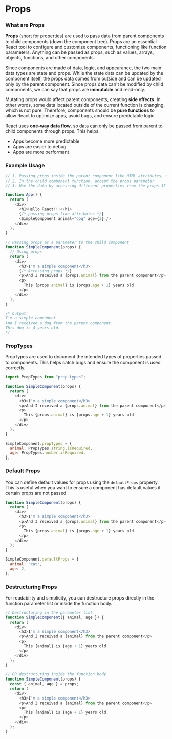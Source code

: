 # Props

### What are Props

**Props** (short for properties) are used to pass data from parent components to child components (down the component tree). Props are an essential React tool to configure and customize components, functioning like function parameters. Anything can be passed as props, such as values, arrays, objects, functions, and other components.

Since components are made of data, logic, and appearance, the two main data types are state and props. While the state data can be updated by the component itself, the props data comes from outside and can be updated only by the parent component. Since props data can't be modified by child components, we can say that props are **immutable** and read-only.

Mutating props would affect parent components, creating **side effects**. In other words, some data located outside of the current function is changing, which is not pure. Therefore, components should be **pure functions** to allow React to optimize apps, avoid bugs, and ensure predictable logic.

React uses **one-way data flow**, so data can only be passed from parent to child components through props. This helps:

- Apps become more predictable
- Apps are easier to debug
- Apps are more performant

### Example Usage

```javascript
// 1. Passing props inside the parent component like HTML attributes, using {} to enable JS mode
// 2. In the child component function, accept the props parameter
// 3. Use the data by accessing different properties from the props JS object

function App() {
  return (
    <div>
      <h1>Hello React!!!</h1>
      {/* passing props like attributes */}
      <SimpleComponent animal="dog" age={3} />
    </div>
  );
}

// Passing props as a parameter to the child component
function SimpleComponent(props) {
  // Using props
  return (
    <div>
      <h3>I'm a simple component</h3>
      {/* Accessing props */}
      <p>And I received a {props.animal} from the parent component</p>
      <p>
        This {props.animal} is {props.age + 1} years old.
      </p>
    </div>
  );
}

/* Output:
I'm a simple component
And I received a dog from the parent component
This dog is 4 years old.
*/
```

### PropTypes

PropTypes are used to document the intended types of properties passed to components. This helps catch bugs and ensure the component is used correctly.

```javascript
import PropTypes from "prop-types";

function SimpleComponent(props) {
  return (
    <div>
      <h3>I'm a simple component</h3>
      <p>And I received a {props.animal} from the parent component</p>
      <p>
        This {props.animal} is {props.age + 1} years old.
      </p>
    </div>
  );
}

SimpleComponent.propTypes = {
  animal: PropTypes.string.isRequired,
  age: PropTypes.number.isRequired,
};
```

### Default Props

You can define default values for props using the `defaultProps` property. This is useful when you want to ensure a component has default values if certain props are not passed.

```javascript
function SimpleComponent(props) {
  return (
    <div>
      <h3>I'm a simple component</h3>
      <p>And I received a {props.animal} from the parent component</p>
      <p>
        This {props.animal} is {props.age + 1} years old.
      </p>
    </div>
  );
}

SimpleComponent.defaultProps = {
  animal: "cat",
  age: 2,
};
```

### Destructuring Props

For readability and simplicity, you can destructure props directly in the function parameter list or inside the function body.

```javascript
// Destructuring in the parameter list
function SimpleComponent({ animal, age }) {
  return (
    <div>
      <h3>I'm a simple component</h3>
      <p>And I received a {animal} from the parent component</p>
      <p>
        This {animal} is {age + 1} years old.
      </p>
    </div>
  );
}

// OR destructuring inside the function body
function SimpleComponent(props) {
  const { animal, age } = props;
  return (
    <div>
      <h3>I'm a simple component</h3>
      <p>And I received a {animal} from the parent component</p>
      <p>
        This {animal} is {age + 1} years old.
      </p>
    </div>
  );
}
```
